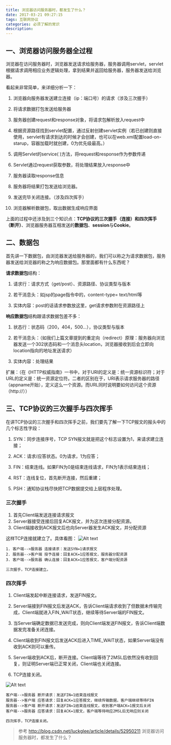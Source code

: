 ```yaml
---
title: 浏览器访问服务器时，都发生了什么？
date: 2017-03-21 09:27:15
tags: 互联网协议
categories: 必须了解的常识
description:
---
```



## 一、浏览器访问服务器全过程
浏览器在访问服务器时，浏览器发送请求给服务器，服务器调用servlet，servlet根据请求调用相应业务逻辑处理，拿到结果并返回给服务器，服务器发送给浏览器。

看起来非常简单，来详细分析一下：

<!--more-->

1. 浏览器向服务器发送建立连接（ip：端口号）的请求（涉及三次握手）

2. 将请求数据打包发送给服务器

3. 服务器创建request和response对象，将请求包解析放入request中

4. 根据资源路径找到servlet配置，通过反射创建servlet实例（若已创建则直接使用，servlet有请求到达的时候才会创建，也可以在web.xml配置load-on-starup，容器加载时就创建，0为优先级最高。）

5. 调用Servlet的service( )方法，将request和response作为参数传递

6. Servlet通过request获取参数，将处理结果放入response中

7. 服务器读取response信息

8. 服务器将结果打包发送给浏览器。

9. 发送完毕关闭连接。（涉及四次挥手）

10. 浏览器解析数据包，取出数据生成响应界面


上面的过程中还涉及到三个知识点：**TCP协议的三次握手（连接）**和**四次挥手（断开）**、浏览器服务器互相发送的**数据包**、**session**与**Cookie**。

## 二、数据包

首先讲一下数据包，由浏览器发送给服务器的，我们可以称之为请求数据包，服务器发送给浏览器的称之为响应数据包。那里面都有什么东西呢？
 
**请求数据包**结构：

1. 请求行：请求方式（get/post）、资源路径、协议类型与版本

2. 若干消息头：如jsp的page指令中的，content-type= text/html等

3. 实体内容：post的话请求参数放这里，get请求参数附在资源路径上

**响应数据包**结构跟请求数据包差不多：

1. 状态行：状态码（200，404，500...），协议类型与版本

2. 若干消息头：（如我们上篇文章提到的重定向（redirect）原理：服务器向浏览器发送一个302状态码和一个消息头location，浏览器接收到后会立即向location指向的地址发送请求）

3. 实体内容：处理结果



扩展：（在《HTTP权威指南》一书中，对于URI的定义是：统一资源标识符；对于URL的定义是：统一资源定位符。二者的区别在于，URI表示请求服务器的路径（appname开始），定义这么一个资源。而URL同时说明要如何访问这个资源（http://））


## 三、TCP协议的三次握手与四次挥手
在讲TCP协议的三次握手和四次挥手之前，我们要先了解一下TCP报文的报头中的几个标志性字段：

1. SYN：同步连接序号，TCP SYN报文就是把这个标志设置为1，来请求建立连接；

2. ACK：请求/应答状态。0为请求，1为应答；

3. FIN：结束连线。如果FIN为0是结束连线请求，FIN为1表示结束连线；

4. RST：连线复位，首先断开连接，然后重建；

5. PSH：通知协议栈尽快把TCP数据提交给上层程序处理。



### **三次握手**

1. 首先Client端发送连接请求报文
2. Server器接受连接后回复ACK报文，并为这次连接分配资源。
3. Client端接收到ACK报文后也向Server器发生ACK报文，并分配资源

这样TCP连接就建立了。具体看图：
![Alt text](./1487051635708.png)

```
1. 客户端-->服务器 连接请求：发送SYN=1请求报文
2. 服务器-->客户端 授予连接：回复ACK=1应答报文，服务器分配资源
3. 客户端-->服务器 确认连接：回复ACK=1应答报文，客户端分配资源

三次握手，TCP连接建立。
```



 
 

### 四次挥手

1. Client端发起中断连接请求，发送FIN报文。

2. Server端接到FIN报文后发送ACK，告诉Client端请求收到了但数据未传输完成，Client端就进入FIN_WAIT状态，继续等待Server端的FIN报文。

3. 当Server端确定数据已发送完成，则向Client端发送FIN报文，告诉Client端数据发完准备关闭连接。

4. Client端收到FIN报文后发送ACK后进入TIME_WAIT状态，如果Server端没有收到ACK则可以重传。

5. Server端收到ACK后，断开连接。Client端等待了2MSL后依然没有收到回复，则证明Server端已正常关闭，Client端也关闭连接。

6. TCP连接关闭。
        
![Alt text](./1487051649341.png)




```
客户端-->服务器 断开请求：发送FIN=1结束连线报文
服务器-->客户端 应答请求：回复ACK=1应答报文，继续传输数据，客户端继续等待FIN
服务器-->客户端 断开请求：发送FIN=1结束连线报文，收到客户端ACK=1报文后关闭
客户端-->服务器 应答请求：回复ACK=1报文，客户端等待响应2MSL后无响应则关闭

四次挥手，TCP连接关闭。
```



>参考
>http://blog.csdn.net/luckglee/article/details/52950211
浏览器访问服务器时，都发生了什么？

<!--more-->